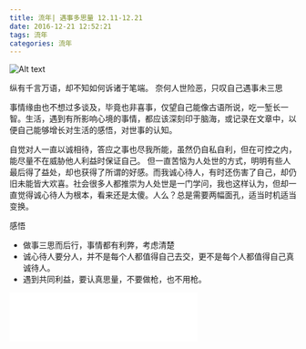 ```yaml
---
title: 流年| 遇事多思量 12.11-12.21
date: 2016-12-21 12:52:21
tags: 流年
categories: 流年
---
```


![Alt text](/assets/images/diary-20161221.jpg)

纵有千言万语，却不知如何诉诸于笔端。
奈何人世险恶，只叹自己遇事未三思

<!-- more -->

事情缘由也不想过多谈及，毕竟也非喜事，仅望自己能像古语所说，吃一堑长一智。生活，遇到有所影响心境的事情，都应该深刻印于脑海，或记录在文章中，以便自己能够增长对生活的感悟，对世事的认知。

自觉对人一直以诚相待，答应之事也尽我所能，虽然仍自私自利，但在可控之内，能尽量不在威胁他人利益时保证自己。
但一直苦恼为人处世的方式，明明有些人最后得了益处，却也获得了所谓的好感。而我诚心待人，有时还伤害了自己，却仍旧未能皆大欢喜。社会很多人都推崇为人处世是一门学问，我也这样认为，但却一直觉得诚心待人为根本，看来还是太傻。人么？总是需要两幅面孔，适当时机适当变换。

感悟
* 做事三思而后行，事情都有利弊，考虑清楚
* 诚心待人要分人，并不是每个人都值得自己去交，更不是每个人都值得自己真诚待人。
* 遇到共同利益，要认真思量，不要做枪，也不用枪。

<iframe frameborder="no" border="0" marginwidth="0" marginheight="0" width=330 height=86 src="//music.163.com/outchain/player?type=2&id=41664790&auto=1&height=66"></iframe>